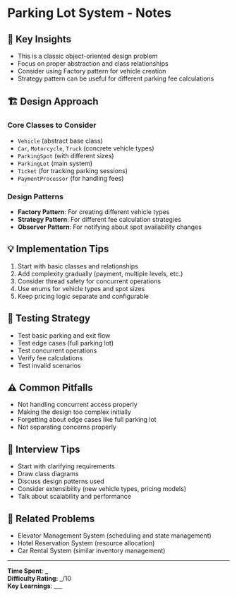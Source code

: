 # Parking Lot System - Notes

## 🎯 Key Insights

- This is a classic object-oriented design problem
- Focus on proper abstraction and class relationships
- Consider using Factory pattern for vehicle creation
- Strategy pattern can be useful for different parking fee calculations

## 🏗️ Design Approach

### Core Classes to Consider

- `Vehicle` (abstract base class)
- `Car`, `Motorcycle`, `Truck` (concrete vehicle types)
- `ParkingSpot` (with different sizes)
- `ParkingLot` (main system)
- `Ticket` (for tracking parking sessions)
- `PaymentProcessor` (for handling fees)

### Design Patterns

- **Factory Pattern**: For creating different vehicle types
- **Strategy Pattern**: For different fee calculation strategies
- **Observer Pattern**: For notifying about spot availability changes

## 💡 Implementation Tips

1. Start with basic classes and relationships
2. Add complexity gradually (payment, multiple levels, etc.)
3. Consider thread safety for concurrent operations
4. Use enums for vehicle types and spot sizes
5. Keep pricing logic separate and configurable

## 🧪 Testing Strategy

- Test basic parking and exit flow
- Test edge cases (full parking lot)
- Test concurrent operations
- Verify fee calculations
- Test invalid scenarios

## ⚠️ Common Pitfalls

- Not handling concurrent access properly
- Making the design too complex initially
- Forgetting about edge cases like full parking lot
- Not separating concerns properly

## 📝 Interview Tips

- Start with clarifying requirements
- Draw class diagrams
- Discuss design patterns used
- Consider extensibility (new vehicle types, pricing models)
- Talk about scalability and performance

## 🔗 Related Problems

- Elevator Management System (scheduling and state management)
- Hotel Reservation System (resource allocation)
- Car Rental System (similar inventory management)

---

**Time Spent**: **\_  
**Difficulty Rating**: \_**/10  
**Key Learnings**: \_\_\_
